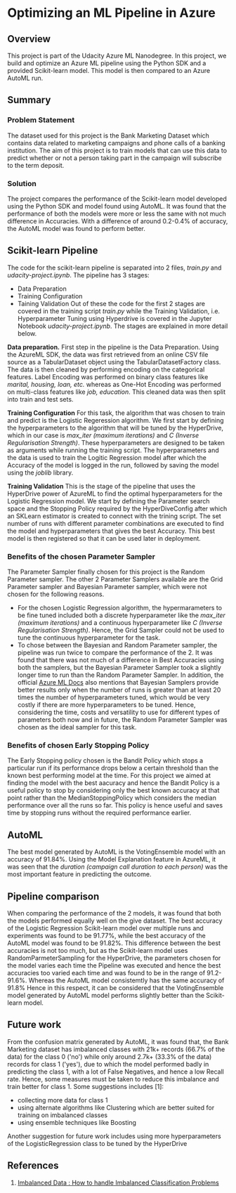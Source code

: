 # Optimizing an ML Pipeline in Azure

## Overview
This project is part of the Udacity Azure ML Nanodegree.
In this project, we build and optimize an Azure ML pipeline using the Python SDK and a provided Scikit-learn model.
This model is then compared to an Azure AutoML run.

## Summary

### Problem Statement
The dataset used for this project is the Bank Marketing Dataset which contains data related to marketing campaigns and phone calls of a banking institution. The aim of this project is to train models that can use this data to predict whether or not a person taking part in the campaign will subscribe to the term deposit.

### Solution
The project compares the performance of the Scikit-learn model developed using the Python SDK and model found using AutoML. It was found that the performance of both the models were more or less the same with not much difference in Accuracies. With a difference of around 0.2-0.4% of accuracy, the AutoML model was found to perform better.


## Scikit-learn Pipeline

The code for the scikit-learn pipeline is separated into 2 files, *train.py* and *udacity-project.ipynb*. The pipeline has 3 stages:
 * Data Preparation
 * Training Configuration
 * Taining Validation
Out of these the code for the first 2 stages are covered in the training script *train.py* while the Training Validation, i.e. Hyperparameter Tuning using Hyperdrive is covered in the Jupyter Notebook *udacity-project.ipynb*. The stages are explained in more detail below.
 
**Data preparation.** 
First step in the pipeline is the Data Preparation. Using the AzureML SDK, the data was first retrieved from an online CSV file source as a TabularDataset object using the TabularDatasetFactory class. The data is then cleaned by performing encoding on the categorical features. Label Encoding was performed on binary class features like *marital, housing, loan, etc.* whereas as One-Hot Encoding was performed on multi-class features like *job, education*. This cleaned data was then split into train and test sets.

**Training Configuration**
For this task, the algorithm that was chosen to train and predict is the Logistic Regeression algorithm. We first start by defining the hyperparameters to the algorithm that will be tuned by the HyperDrive, which in our case is *max_iter (maximum iterations)* and *C (Inverse Regularisation Strength)*. These hyperparameters are designed to be taken as arguments while running the training script. The hyperparameters and the data is used to train the Logitic Regression model after which the Accuracy of the model is logged in the run, followed by saving the model using the *joblib* library.

**Training Validation**
This is the stage of the pipeline that uses the HyperDrive power of AzureML to find the optimal hyperparameters for the Logistic Regression model. We start by defining the Parameter search space and the Stopping Policy required by the HyperDiveConfig after which an SKLearn estimator is created to connect with the trining script. The set number of runs with different parameter combinations are executed to find the model and hyperparameters that gives the best Accuracy. This best model is then registered so that it can be used later in deployment.


### Benefits of the chosen Parameter Sampler
The Parameter Sampler finally chosen for this project is the Random Parameter sampler. The other 2 Parameter Samplers available are the Grid Parameter sampler and Bayesian Parameter sampler, which were not chosen for the following reasons. 
 * For the chosen Logistic Regression algorithm, the hypermarameters to be fine tuned included both a discrete hyperparameter like the *max_iter (maximum iterations)* and a continuous hyperparameter like *C (Inverse Regularisation Strength)*. Hence, the Grid Sampler could not be used to tune the continuous hyperparameter for the task. 
 * To chose between the Bayesian and Random Parameter sampler, the pipeline was run twice to compare the performance of the 2. It was found that there was not much of a difference in Best Accuracies using both the samplers, but the Bayesian Parameter Sampler took a slightly longer time to run than the Random Parameter Sampler. In addition, the official [Azure ML Docs](https://docs.microsoft.com/en-us/azure/machine-learning/how-to-tune-hyperparameters#bayesian-sampling) also mentions that Bayesian Samplers provide better results only when the number of runs is greater than at least 20 times the number of hyperparameters tuned, which would be very costly if there are more hyperparameters to be tuned.
Hence, considering the time, costs and versatility to use for different types of parameters both now and in future, the Random Parameter Sampler was chosen as the ideal sampler for this task.

### Benefits of chosen Early Stopping Policy
The Early Stopping policy chosen is the Bandit Policy which stops a particular run if its performance drops below a certain threshold than the known best performing model at the time. For this project we aimed at finding the model with the best aacuracy and hence the Bandit Policy is a useful policy to stop by considering only the best known accuracy at that point rather than the MedianStoppingPolicy which considers the median performance over all the runs so far. This policy is hence useful and saves time by stopping runs without the required performance earlier.

## AutoML
The best model generated by AutoML is the VotingEnsemble model with an accuracy of 91.84%. Using the Model Explanation feature in AzureML, it was seen that the *duration (campaign call duration to each person)* was the most important feature in predicting the outcome.

## Pipeline comparison
When comparing the performance of the 2 models, it was found that both the models performed equally well on the give dataset. The best accuracy of the Logistic Regression Scikit-learn model over multiple runs and experiments was found to be 91.77%, while the best accuracy of the AutoML model was found to be 91.82%. 
This difference between the best accuracies is not too much, but as the Scikit-learn model uses RandomParmeterSampling for the HyperDrive, the parameters chosen for the model varies each time the Pipeline was executed and hence the best accuracies too varied each time and was found to be in the range of 91.2-91.6%. Whereas the AutoML model consistemtly has the same accuracy of 91.8% Hence in this respect, it can be considered that the VotingEnsemble model generated by AutoML model performs slightly better than the Scikit-learn model.

## Future work
From the confusion matrix generated by AutoML, it was found that, the Bank Marketing dataset has imbalanced classes with 21k+ records (66.7% of the data) for the class 0 ('no') while only around 2.7k+ (33.3% of the data) records for class 1 ('yes'), due to which the model performed badly in predicting the class 1, with a lot of False Negatives, and hence a low Recall rate. Hence, some measures must be taken to reduce this imbalance and train better for class 1. Some suggestions includes [1]:
 * collecting more data for class 1
 * using alternate algorithms like Clustering which are better suited for training on imbalanced classes
 * using ensemble techniques like Boosting

Another suggestion for future work includes using more hyperparameters of the LogisticRegression class to be tuned by the HyperDrive

## References
1. [Imbalanced Data : How to handle Imbalanced Classification Problems](https://www.analyticsvidhya.com/blog/2017/03/imbalanced-data-classification/)